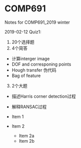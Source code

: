 # COMP691
Notes for COMP691_2019 winter 

2019-02-12
Quiz1:

1. 20个选择题
2. 4个简答
 * 计算interger image 
 * DOF and corresponing points 
 * Hough transfer 伪代码 
 * Bag of feature
3. 2个大题
  * 描述Harris corner detection过程 
  * 解释RANSAC过程

* Item 1
* Item 2
  * Item 2a
  * Item 2b

